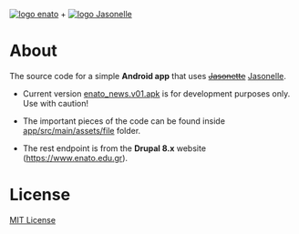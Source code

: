 [![logo enato](https://www.enato.edu.gr/themes/getta/logo.png)](https://www.enato.edu.gr) + 
[![logo Jasonelle](https://avatars3.githubusercontent.com/u/43641355?s=80)](https://jasonelle.com)


# About
The source code for a simple **Android app** that uses ~~[Jasonette](https://www.jasonette.com)~~ [Jasonelle](https://jasonelle.com).

- Current version [enato_news.v01.apk](http://app.enato.edu.gr/enato_news.v01.apk) is for development 
purposes only. Use with caution!

- The important pieces of the code can be found inside 
[app/src/main/assets/file](https://github.com/theodorosploumis/enato_jasonette/tree/master/app/src/main/assets/file) folder.

- The rest endpoint is from the **Drupal 8.x** website (https://www.enato.edu.gr).


# License
[MIT License](http://www.opensource.org/licenses/MIT)
